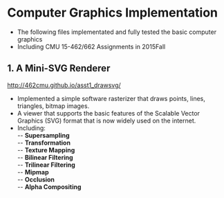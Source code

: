 # Computer Graphics Implementation
- The following files implementated and fully tested the basic computer graphics 
- Including CMU 15-462/662 Assignments in 2015Fall

## 1. A Mini-SVG Renderer
  <http://462cmu.github.io/asst1_drawsvg/>
- Implemented a simple software rasterizer that draws points, lines, triangles, bitmap images.
- A viewer that supports the basic features of the Scalable Vector Graphics (SVG) format that is now widely used on the internet.
- Including: <br/>
-- <strong>Supersampling</strong> <br/>
-- <strong>Transformation</strong> <br/>
-- <strong>Texture Mapping</strong> <br/>
-- <strong>Bilinear Filtering</strong> <br/>
-- <strong>Trilinear Filtering</strong> <br/>
-- <strong>Mipmap</strong> <br/>
-- <strong>Occlusion</strong> <br/>
-- <strong>Alpha Compositing</strong> <br/>
